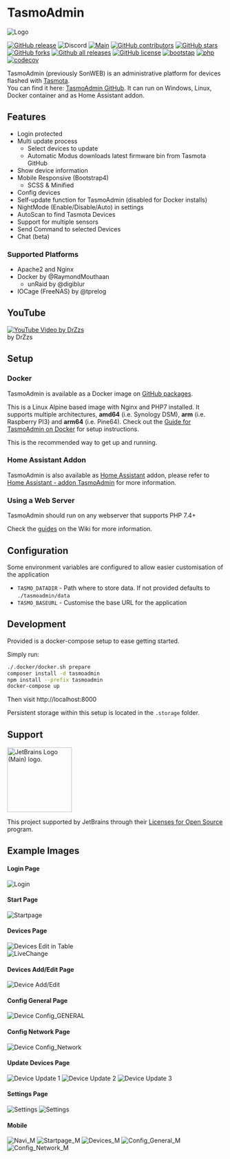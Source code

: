 # TasmoAdmin

![Logo](https://raw.githubusercontent.com/TasmoAdmin/TasmoAdmin/master/tasmoadmin/resources/img/logo_small.PNG)

[![GitHub release](https://img.shields.io/github/release/TasmoAdmin/TasmoAdmin.svg)](https://GitHub.com/TasmoAdmin/TasmoAdmin/releases/) 
![Discord](https://img.shields.io/discord/401474444914196490)
[![Main](https://github.com/TasmoAdmin/TasmoAdmin/actions/workflows/main.yml/badge.svg)](https://github.com/TasmoAdmin/TasmoAdmin/actions/workflows/main.yml)
[![GitHub contributors](https://img.shields.io/github/contributors/TasmoAdmin/TasmoAdmin.svg)](https://GitHub.com/TasmoAdmin/TasmoAdmin/graphs/contributors/) 
[![GitHub stars](https://img.shields.io/github/stars/TasmoAdmin/TasmoAdmin.svg)](https://github.com/TasmoAdmin/TasmoAdmin/stargazers)
[![GitHub forks](https://img.shields.io/github/forks/TasmoAdmin/TasmoAdmin.svg)](https://github.com/TasmoAdmin/TasmoAdmin/network)
[![Github all releases](https://img.shields.io/github/downloads/TasmoAdmin/TasmoAdmin/total.svg?label=gh%20downloads)](https://GitHub.com/TasmoAdmin/TasmoAdmin/releases/) 
[![GitHub license](https://img.shields.io/github/license/TasmoAdmin/TasmoAdmin.svg)](https://github.com/TasmoAdmin/TasmoAdmin/blob/master/LICENSE)
[![bootstap](https://img.shields.io/badge/bootstrap-v4.5.x-%23563d7c.svg)](https://getbootstrap.com/)
[![php](https://img.shields.io/badge/php-7.4.x-%238892BF.svg)](https://secure.php.net/)
[![codecov](https://codecov.io/gh/TasmoAdmin/TasmoAdmin/branch/master/graph/badge.svg?token=8CWi1DIIjP)](https://codecov.io/gh/TasmoAdmin/TasmoAdmin)

TasmoAdmin (previously SonWEB) is an administrative platform for devices flashed with [Tasmota](https://github.com/arendst/Tasmota).   
You can find it here: [TasmoAdmin GitHub](https://github.com/TasmoAdmin/TasmoAdmin).
It can run on Windows, Linux, Docker container and as Home Assistant addon.

## Features
* Login protected
* Multi update process
  * Select devices to update
  * Automatic Modus downloads latest firmware bin from Tasmota GitHub
* Show device information
* Mobile Responsive (Bootstrap4)
  * SCSS & Minified
* Config devices
* Self-update function for TasmoAdmin (disabled for Docker installs)
* NightMode (Enable/Disable/Auto) in settings
* AutoScan to find Tasmota Devices
* Support for multiple sensors
* Send Command to selected Devices
* Chat (beta)

### Supported Platforms
* Apache2 and Nginx
* Docker by @RaymondMouthaan
  * unRaid by @digiblur
* IOCage (FreeNAS) by @tprelog


## YouTube
[![YouTube Video by DrZzs](https://img.youtube.com/vi/vJUhRyi3-BQ/0.jpg)](https://www.youtube.com/watch?v=vJUhRyi3-BQ)    
by DrZzs

## Setup

### Docker

TasmoAdmin is available as a Docker image on [GitHub packages](https://github.com/orgs/TasmoAdmin/packages/container/package/tasmoadmin).

This is a Linux Alpine  based image with Nginx and PHP7 installed. It supports multiple architectures, **amd64** (i.e. Synology DSM), **arm** (i.e. Raspberry PI3) and  **arm64** (i.e. Pine64). Check out the [Guide for TasmoAdmin on Docker](https://github.com/reloxx13/TasmoAdmin/wiki/Guide-for-TasmoAdmin-on-Docker) for setup instructions.

This is the recommended way to get up and running.

### Home Assistant Addon

TasmoAdmin is also available as [Home Assistant](https://www.home-assistant.io/) addon, please refer to [Home Assistant - addon TasmoAdmin](https://github.com/hassio-addons/addon-tasmoadmin) for more information.

### Using a Web Server

TasmoAdmin should run on any webserver that supports PHP 7.4+

Check the [guides](https://github.com/TasmoAdmin/TasmoAdmin/wiki) on the Wiki for more information.

## Configuration

Some environment variables are configured to allow easier customisation of the application

- `TASMO_DATADIR` - Path where to store data. If not provided defaults to `./tasmoadmin/data`
- `TASMO_BASEURL` - Customise the base URL for the application

## Development

Provided is a docker-compose setup to ease getting started.

Simply run:

```bash
./.docker/docker.sh prepare
composer install -d tasmoadmin
npm install --prefix tasmoadmin
docker-compose up
```

Then visit http://localhost:8000

Persistent storage within this setup is located in the `.storage` folder.

## Support

<img src="https://resources.jetbrains.com/storage/products/company/brand/logos/jb_beam.png" alt="JetBrains Logo (Main) logo." width="150" >

This project supported by JetBrains through their [Licenses for Open Source](https://www.jetbrains.com/community/opensource/) program.

## Example Images

#### Login Page
![Login](https://raw.githubusercontent.com/reloxx13/reloxx13.github.io/master/media/tasmoadmin/readme/1.png)
#### Start Page
![Startpage](https://raw.githubusercontent.com/reloxx13/reloxx13.github.io/master/media/tasmoadmin/readme/2.png)
#### Devices Page
![Devices](https://raw.githubusercontent.com/reloxx13/reloxx13.github.io/master/media/tasmoadmin/readme/3.png)
Edit in Table   
![LiveChange](https://raw.githubusercontent.com/reloxx13/reloxx13.github.io/master/media/tasmoadmin/readme/livechange.gif)
#### Devices Add/Edit Page
![Device Add/Edit](https://raw.githubusercontent.com/reloxx13/reloxx13.github.io/master/media/tasmoadmin/readme/3_1.png)
#### Config General Page
![Device Config_GENERAL](https://raw.githubusercontent.com/reloxx13/reloxx13.github.io/master/media/tasmoadmin/readme/4.png)
#### Config Network Page
![Device Config_Network](https://raw.githubusercontent.com/reloxx13/reloxx13.github.io/master/media/tasmoadmin/readme/4_1.png)
#### Update Devices Page
![Device Update 1](https://raw.githubusercontent.com/reloxx13/reloxx13.github.io/master/media/tasmoadmin/readme/5.png)
![Device Update 2](https://raw.githubusercontent.com/reloxx13/reloxx13.github.io/master/media/tasmoadmin/readme/5_1.png)
![Device Update 3](https://raw.githubusercontent.com/reloxx13/reloxx13.github.io/master/media/tasmoadmin/readme/5_2.png)
#### Settings Page
![Settings](https://raw.githubusercontent.com/reloxx13/reloxx13.github.io/master/media/tasmoadmin/readme/6.png)
![Settings](https://raw.githubusercontent.com/reloxx13/reloxx13.github.io/master/media/tasmoadmin/readme/7.png)

#### Mobile
![Navi_M](https://raw.githubusercontent.com/reloxx13/reloxx13.github.io/master/media/tasmoadmin/readme/m1.png)
![Startpage_M](https://raw.githubusercontent.com/reloxx13/reloxx13.github.io/master/media/tasmoadmin/readme/m2.png)
![Devices_M](https://raw.githubusercontent.com/reloxx13/reloxx13.github.io/master/media/tasmoadmin/readme/m3.png)
![Config_General_M](https://raw.githubusercontent.com/reloxx13/reloxx13.github.io/master/media/tasmoadmin/readme/m4.png)
![Config_Network_M](https://raw.githubusercontent.com/reloxx13/reloxx13.github.io/master/media/tasmoadmin/readme/m4_1.png)
